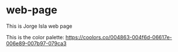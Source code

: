 # web-page

This is Jorge Isla web page

This is the color palette: https://coolors.co/004863-004f6d-06617e-006e89-007b97-079ca3
